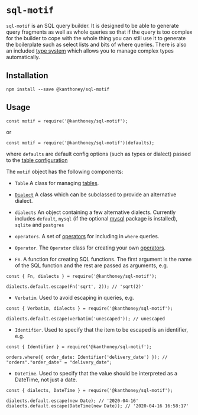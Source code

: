 # `sql-motif`

`sql-motif` is an SQL query builder. It is designed to be able to generate query fragments as well as whole queries so that if the query is too complex for the builder to cope with the whole thing
you can still use it to generate the boilerplate such as select lists and bits of where queries. There is also an included [type system](./types.md) which allows you to manage complex types
automatically.

## Installation

```
npm install --save @kanthoney/sql-motif
```

## Usage

```
const motif = require('@kanthoney/sql-motif');
```

or

```
const motif = require('@kanthoney/sql-motif')(defaults);
```

where `defaults` are default config options (such as types or dialect) passed to the [table configuration](./table.md)

The `motif` object has the following components:

* `Table` A class for managing [tables](./table.md).

* [`Dialect`](./dialect) A class which can be subclassed to provide an alternative dialect.

* `dialects` An object containing a few alternative dialects. Currently includes `default`, `mysql` (if the optional [mysql](https://www.npmjs.com/package/mysql)
package is installed), `sqlite` and `postgres`

* `operators`. A set of [operators](./operators.md) for including in `where` queries.

* `Operator`. The `Operator` class for creating your own [operators](./operators.md).

* `Fn`. A function for creating SQL functions. The first argument is the name of the SQL function and the rest are passed as arguments, e.g.

```
const { Fn, dialects } = require('@kanthoney/sql-motif');

dialects.default.escape(Fn('sqrt', 2)); // 'sqrt(2)'
```

* `Verbatim`. Used to avoid escaping in queries, e.g.

```
const { Verbatim, dialects } = require('@kanthoney/sql-motif');

dialects.default.escape(verbatim('unescaped')); // unescaped
```
* `Identifier`. Used to specify that the item to be escaped is an identifier, e.g.

```
const { Identifier } = require('@kanthoney/sql-motif');

orders.where({ order_date: Identifier('delivery_date') }); // "orders"."order_date" = "delivery_date";
```

* `DateTime`. Used to specify that the value should be interpreted as a DateTime, not just a date.

```
const { dialects, DateTime } = require('@kanthoney/sql-motif');

dialects.default.escape(new Date); // '2020-04-16'
dialects.default.escape(DateTime(new Date)); // '2020-04-16 16:58:17'
```
